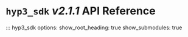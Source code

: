 # `hyp3_sdk` *v2.1.1* API Reference

::: hyp3_sdk
    options:
        show_root_heading: true
        show_submodules: true
